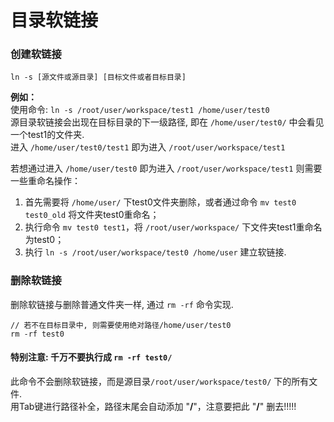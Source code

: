 # 目录软链接

### 创建软链接

```shell
ln -s [源文件或源目录] [目标文件或者目标目录]  
```

**例如：**  
使用命令: `ln -s /root/user/workspace/test1 /home/user/test0`  
源目录软链接会出现在目标目录的下一级路径, 即在 `/home/user/test0/` 中会看见一个test1的文件夹.  
进入 `/home/user/test0/test1` 即为进入 `/root/user/workspace/test1`  

若想通过进入 `/home/user/test0` 即为进入 `/root/user/workspace/test1` 则需要一些重命名操作：
1. 首先需要将 `/home/user/` 下test0文件夹删除，或者通过命令 `mv test0 test0_old` 将文件夹test0重命名；
2. 执行命令 `mv test0 test1`，将 `/root/user/workspace/` 下文件夹test1重命名为test0；
3. 执行 `ln -s /root/user/workspace/test0 /home/user` 建立软链接.

### 删除软链接

删除软链接与删除普通文件夹一样, 通过 `rm -rf` 命令实现.

```shell
// 若不在目标目录中, 则需要使用绝对路径/home/user/test0
rm -rf test0
```

#### **特别注意: 千万不要执行成** `rm -rf test0/`

此命令不会删除软链接，而是源目录`/root/user/workspace/test0/` 下的所有文件.  
用Tab键进行路径补全，路径末尾会自动添加 "**/**"，注意要把此 "**/**" 删去!!!!!


